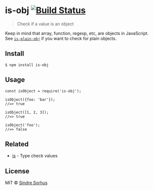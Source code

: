 is-obj [![Build Status](https://travis-ci.org/sindresorhus/is-obj.svg?branch=master)](https://travis-ci.org/sindresorhus/is-obj)
================================================================================================================================

> Check if a value is an object

Keep in mind that array, function, regexp, etc, are objects in JavaScript.  
See [`is-plain-obj`](https://github.com/sindresorhus/is-plain-obj) if you want to check for plain objects.

Install
-------

    $ npm install is-obj

Usage
-----

    const isObject = require('is-obj');

    isObject({foo: 'bar'});
    //=> true

    isObject([1, 2, 3]);
    //=> true

    isObject('foo');
    //=> false

Related
-------

-   [is](https://github.com/sindresorhus/is) - Type check values

License
-------

MIT © [Sindre Sorhus](https://sindresorhus.com)
